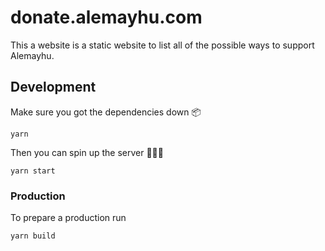 # donate.alemayhu.com

This a website is a static website to list all of the possible ways to support Alemayhu.

## Development

Make sure you got the dependencies down 📦

```
yarn
```
Then you can spin up the server 💁🏾‍♀️
```
yarn start
```

### Production

To prepare a production run

```
yarn build
```